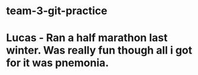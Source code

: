 # team-3-git-practice
# Lucas - Ran a half marathon last winter. Was really fun though all i got for it was pnemonia.